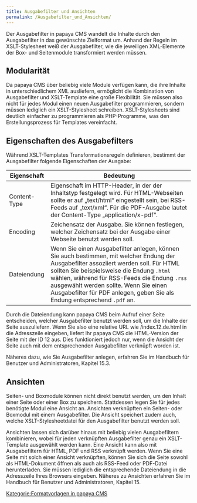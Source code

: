 ```yaml
---
title: Ausgabefilter und Ansichten
permalink: /Ausgabefilter_und_Ansichten/
---
```


Der Ausgabefilter in papaya CMS wandelt die Inhalte durch den Ausgabefilter in das gewünschte Zielformat um. Anhand der Regeln im XSLT-Stylesheet weiß der Ausgabefilter, wie die jeweiligen XML-Elemente der Box- und Seitenmodule transformiert werden müssen.

Modularität
-----------

Da papaya CMS über beliebig viele Module verfügen kann, die ihre Inhalte in unterschiedlichem XML ausliefern, ermöglicht die Kombination von Ausgabefilter und XSLT-Template eine große Flexibilität. Sie müssen also nicht für jedes Modul einen neuen Ausgabefilter programmieren, sondern müssen lediglich ein XSLT-Stylesheet schreiben. XSLT-Stylesheets sind deutlich einfacher zu programmieren als PHP-Programme, was den Erstellungsprozess für Templates vereinfacht.

Eigenschaften des Ausgabefilters
--------------------------------

Während XSLT-Templates Transformationsregeln definieren, bestimmt der Ausgabefilter folgende Eigenschaften der Ausgabe:

|Eigenschaft|Bedeutung|
|-----------|---------|
|Content-Type|Eigenschaft im HTTP-Header, in der der Inhaltstyp festgelegt wird. Für HTML-Webseiten sollte er auf „text/html“ eingestellt sein, bei RSS-Feeds auf „text/xml“. Für die PDF-Ausgabe lautet der Content-Type „application/x-pdf“.|
|Encoding|Zeichensatz der Ausgabe. Sie können festlegen, welcher Zeichensatz bei der Ausgabe einer Webseite benutzt werden soll.|
|Dateiendung|Wenn Sie einen Ausgabefilter anlegen, können Sie auch bestimmen, mit welcher Endung der Ausgabefilter assoziiert werden soll. Für HTML sollten Sie beispielsweise die Endung `.html` wählen, während für RSS-Feeds die Endung `.rss` ausgewählt werden sollte. Wenn Sie einen Ausgabefilter für PDF anlegen, geben Sie als Endung entsprechend `.pdf` an.|

Durch die Dateiendung kann papaya CMS beim Aufruf einer Seite entscheiden, welcher Ausgabefilter benutzt werden soll, um die Inhalte der Seite auszuliefern. Wenn Sie also eine relative URL wie /index.12.de.html in die Adresszeile eingeben, liefert Ihr papaya CMS die HTML-Version der Seite mit der ID 12 aus. Dies funktioniert jedoch nur, wenn die Ansicht der Seite auch mit dem entsprechenden Ausgabefilter verknüpft worden ist.

Näheres dazu, wie Sie Ausgabefilter anlegen, erfahren Sie im Handbuch für Benutzer und Administratoren, Kapitel 15.3.

Ansichten
---------

Seiten- und Boxmodule können nicht direkt benutzt werden, um den Inhalt einer Seite oder einer Box zu speichern. Stattdessen legen Sie für jedes benötigte Modul eine Ansicht an. Ansichten verknüpften ein Seiten- oder Boxmodul mit einem Ausgabefilter. Die Ansicht speichert zudem auch, welche XSLT-Stylesheetdatei für den Ausgabefilter benutzt werden soll.

Ansichten lassen sich darüber hinaus mit beliebig vielen Ausgabefiltern kombinieren, wobei für jeden verknüpften Ausgabefilter genau ein XSLT-Template ausgewählt werden kann. Eine Ansicht kann also mit Ausgabefiltern für HTML, PDF und RSS verknüpft werden. Wenn Sie eine Seite mit solch einer Ansicht verknüpften, können Sie sich die Seite sowohl als HTML-Dokument öffnen als auch als RSS-Feed oder PDF-Datei herunterladen. Sie müssen lediglich die entsprechende Dateiendung in die Adresszeile Ihres Browsers eingeben. Näheres zu Ansichten erfahren Sie im Handbuch für Benutzer und Administratoren, Kapitel 15.

[Kategorie:Formatvorlagen in papaya CMS](/Kategorie:Formatvorlagen_in_papaya_CMS "wikilink")